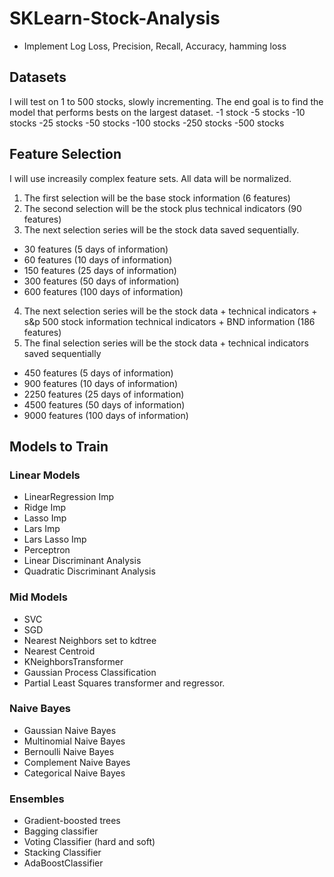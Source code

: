 # SKLearn-Stock-Analysis

- Implement Log Loss, Precision, Recall, Accuracy, hamming loss
## Datasets
I will test on 1 to 500 stocks, slowly incrementing. 
The end goal is to find the model that performs bests on the largest dataset.
-1 stock
-5 stocks
-10 stocks
-25 stocks
-50 stocks
-100 stocks
-250 stocks
-500 stocks
## Feature Selection
I will use increasily complex feature sets.
All data will be normalized.
1) The first selection will be the base stock information (6 features)
2) The second selection will be the stock plus technical indicators (90 features)
3) The next selection series will be the stock data saved sequentially.
- 30 features (5 days of information)
- 60 features (10 days of information)
- 150 features (25 days of information)
- 300 features (50 days of information)
- 600 features (100 days of information)
4) The next selection series will be the stock data + technical indicators + s&p 500 stock information technical indicators + BND information (186 features)
5) The final selection series will be the stock data + technical indicators saved sequentially 
- 450 features (5 days of information)
- 900 features (10 days of information)
- 2250 features (25 days of information)
- 4500 features (50 days of information)
- 9000 features (100 days of information)
## Models to Train
### Linear Models
- LinearRegression Imp
- Ridge Imp
- Lasso Imp
- Lars Imp
- Lars Lasso Imp
- Perceptron
- Linear Discriminant Analysis
- Quadratic Discriminant Analysis
### Mid Models
- SVC
- SGD 
- Nearest Neighbors set to kdtree
- Nearest Centroid
- KNeighborsTransformer
- Gaussian Process Classification 
- Partial Least Squares transformer and regressor.
### Naive Bayes
- Gaussian Naive Bayes
- Multinomial Naive Bayes
- Bernoulli Naive Bayes
- Complement Naive Bayes
- Categorical Naive Bayes
### Ensembles
- Gradient-boosted trees
- Bagging classifier
- Voting Classifier (hard and soft)
- Stacking Classifier
- AdaBoostClassifier

